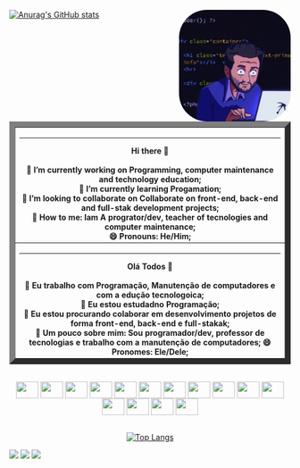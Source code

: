 <body>
 
 
 
 [![Anurag's GitHub stats](https://github-readme-stats.vercel.app/api?username=AllanTig&show_icons=true&count_private=true&theme=midnight-purple)](https://github.com/anuraghazra/github-readme-stats) 
 <img align="right" width="200" style="border-radius:50px;" src="IMGS/giphy.gif">

<body>
  <br><br>
  <table  border="10"; Width= 90%; cellpadding="20";>
    <tr>
        <th><hr border="2px solid black" > Hi there 👋<br><br>
🔭 I’m currently working on Programming, computer maintenance and technology education;<br>
🌱 I’m currently learning Progamation;<br>
👯 I’m looking to collaborate on Collaborate on front-end, back-end and full-stak development projects;<br>
👋 How to me: Iam A progrator/dev, teacher of tecnologies and computer maintenance;<br>
😄 Pronouns: He/Him;<br></th>
      </tr>
      <tr>
        <th><hr> Olá Todos 👋<br><br>
🔭 Eu trabalho com Programação, Manutenção de computadores e com a edução tecnologoica;<br>
🌱 Eu estou estudadno Programação;<br>
👯 Eu estou procurando colaborar em desenvolvimento projetos de forma front-end, back-end e full-stakak;<br>
👋 Um pouco sobre mim: Sou programador/dev, professor de tecnologias e trabalho com a manutenção de computadores;
😄 Pronomes: Ele/Dele;<br></th>
    </tr>
</table>
  
  </body>
  <div align="center" style="display: inline_block"><br>
  <img align="center" height="30" width="40" src="https://cdn.jsdelivr.net/gh/devicons/devicon/icons/javascript/javascript-original.svg"/>
  <img align="center" height="30" width="40" src="https://cdn.jsdelivr.net/gh/devicons/devicon/icons/html5/html5-original.svg"/>
  <img align="center" height="30" width="40" src="https://cdn.jsdelivr.net/gh/devicons/devicon/icons/css3/css3-original.svg"/>
  <img align="center" height="30" width="40" src="https://cdn.jsdelivr.net/gh/devicons/devicon/icons/java/java-original.svg"/>
  <img align="center" height="30" width="40" src="https://cdn.jsdelivr.net/gh/devicons/devicon/icons/c/c-original.svg"/>
  <img align="center" height="30" width="40" src="https://cdn.jsdelivr.net/gh/devicons/devicon/icons/csharp/csharp-original.svg"/>
  <img align="center" height="30" width="40" src="https://cdn.jsdelivr.net/gh/devicons/devicon/icons/photoshop/photoshop-line.svg" />
  <img align="center" height="30" width="40" src="https://cdn.jsdelivr.net/gh/devicons/devicon/icons/python/python-original.svg" />
  <img align="center" height="30" width="40" src="https://cdn.jsdelivr.net/gh/devicons/devicon/icons/dart/dart-plain-wordmark.svg" />
  <img align="center" height="30" width="40" src="https://cdn.jsdelivr.net/gh/devicons/devicon/icons/flutter/flutter-original.svg" />
  <img align="center" height="30" width="40" src="https://cdn.jsdelivr.net/gh/devicons/devicon/icons/php/php-original.svg" />
  <img align="center" height="30" width="40" src="https://cdn.jsdelivr.net/gh/devicons/devicon/icons/androidstudio/androidstudio-original.svg" />
  <img align="center" height="30" width="40" src="https://cdn.jsdelivr.net/gh/devicons/devicon/icons/visualstudio/visualstudio-plain.svg" />
  <img align="center" height="30" width="40" src="https://cdn.jsdelivr.net/gh/devicons/devicon/icons/git/git-original.svg"/>
  <img align="center" height="30" width="40" src="https://cdn.jsdelivr.net/gh/devicons/devicon/icons/github/github-original.svg"/> 
  <br><br/>
  
  [![Top Langs](https://github-readme-stats.vercel.app/api/top-langs/?username=AllanTig&theme=midnight-purple)](https://github.com/anuraghazra/github-readme-stats)

</div>

<div> 
  <a href="https://instagram.com/allan._batista" target="_blank"><img src="https://img.shields.io/badge/-Instagram-%23E4405F?style=for-the-badge&logo=instagram&logoColor=white" target="_blank"></a>
  <a href = "mailto:allantig748@gmail.com"><img src="https://img.shields.io/badge/-Gmail-%23333?style=for-the-badge&logo=gmail&logoColor=white" target="_blank"></a>
  <a href="https://www.linkedin.com/in/j%C3%A9ssica-ribeiro-6a8554266/" target="_blank"><img src="https://img.shields.io/badge/-LinkedIn-%230077B5?style=for-the-badge&logo=linkedin&logoColor=white" target="_blank"></a>
</div>
</body>
